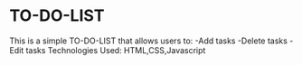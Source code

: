 # TO-DO-LIST
This is a simple TO-DO-LIST that allows users to:
 -Add tasks
 -Delete tasks
 -Edit tasks
Technologies Used: HTML,CSS,Javascript
